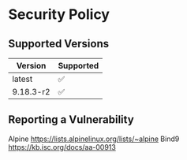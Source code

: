# Security Policy

## Supported Versions

| Version | Supported          |
| ------- | ------------------ |
| latest   | :white_check_mark: |
| 9.18.3-r2   | :white_check_mark:                |

## Reporting a Vulnerability
Alpine https://lists.alpinelinux.org/lists/~alpine
Bind9 https://kb.isc.org/docs/aa-00913
